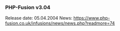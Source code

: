 ### PHP-Fusion v3.04
Release date: 05.04.2004
News: https://www.php-fusion.co.uk/infusions/news/news.php?readmore=74
